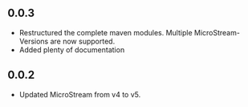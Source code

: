 ## 0.0.3
* Restructured the complete maven modules. Multiple MicroStream-Versions are now supported.
* Added plenty of documentation

## 0.0.2
* Updated MicroStream from v4 to v5.